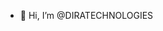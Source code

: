 - 👋 Hi, I’m @DIRATECHNOLOGIES


<!---
DIRATECHNOLOGIES/DIRATECHNOLOGIES is a ✨ special ✨ repository because its `README.md` (this file) appears on your GitHub profile.
You can click the Preview link to take a look at your changes.
--->
